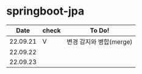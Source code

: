 # springboot-jpa

|Date|check|To Do!|
|------|---|---|
|22.09.21|V|변경 감지와 병합(merge)|
|22.09.22| | |
|22.09.23| | |
